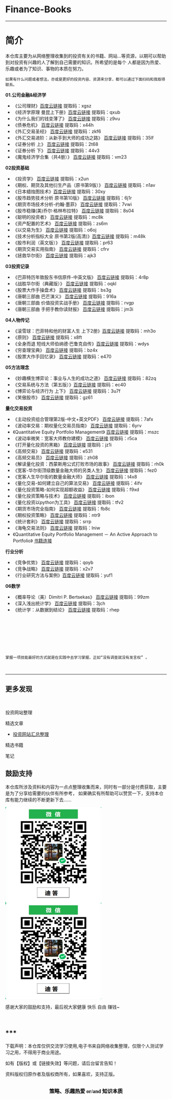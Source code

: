 # Finance-Books

--- 

# 简介
    
   本仓库主要为从网络整理收集到的投资有关的书籍、网站...等资源，以期可以帮助到对投资有兴趣的人了解到自己需要的知识。所希望的是每个
人都是因为热爱、乐趣或者为了知识、事物的本质在努力。

    如果有什么问题或者想法，亦或是更好的投资内容、资源来分享，都可以通过下面扫码和我取得联系。

**01.公司金融&经济学**
* 《公司理财》[百度云链接](https://pan.baidu.com/s/16D3uxNcKE_kBsHb4NOnFbw) 提取码：xgsz
* 《经济学原理 曼昆上下册》[百度云链接](https://pan.baidu.com/s/1HsymUR__5OGw8680p_u_4A)   提取码：qxub
* 《为什么我们的钱变薄了》  [百度云链接](https://pan.baidu.com/s/1QoH9-4QmwL3NgFKLSSqBDQ)  提取码：z9vu
* 《债券危机》   [百度云链接](https://pan.baidu.com/s/192J5lD-IR3JAL4mkRnPObQ)    提取码：x44h
* 《外汇交易圣经》   [百度云链接](https://pan.baidu.com/s/1zhmCRwrObQJ1t5J0uZ7Flg)  提取码：zkf6
* 《外汇交易进阶：从新手到大师的成功之路》 [百度云链接](https://pan.baidu.com/s/1f-4cAAOj1B9cPEc5fvw-RA)  提取码：35lf
* 《证券分析 上》  [百度云链接](https://pan.baidu.com/s/1zTjw1tJxa7zlsjo07PSQeA)  提取码：2t68
* 《证券分析 下》  [百度云链接](https://pan.baidu.com/s/1UB3ddoX24ezkvFQUj_LZdA)  提取码：44v3
* 《魔鬼经济学合集（共4册）》  [百度云链接](https://pan.baidu.com/s/1mfjdjz9KxYGyrw5UkED7Sg) 提取码：vm23





**02投资基础**
* 《投资学》  [百度云链接](https://pan.baidu.com/s/18F1oUnzmA0WFOYuJR2mLEg) 提取码：x2un
* 《期权、期货及其他衍生产品（原书第9版）》  [百度云链接](https://pan.baidu.com/s/1uTUbT0Opn5__go2u71RMSg) 提取码：n1av
* 《日本蜡烛图技术》[百度云链接](https://pan.baidu.com/s/1fjZcjfzsPvOjeveO01k2AQ) 提取码：30xy
* 《股市趋势技术分析 原书第10版》 [百度云链接](https://pan.baidu.com/s/10LQGu9AdyIEqRRmIjciKxQ)  提取码：6j1r
* 《期货市场技术分析-约翰·墨菲》 [百度云链接](https://pan.baidu.com/s/1sXfO6lf_v2s_GXDwspQ15A)   提取码：7vwi
* 《股市稳赚(美)乔尔·格林布拉特》  [百度云链接](https://pan.baidu.com/s/1Hn66v9vYK4AQTARtMjhdSw)  提取码：8s04
* 《聪明的投资者》  [百度云链接](https://pan.baidu.com/s/1bUfUe-P5NNG7Ww30OaCVyA)   提取码：mc8k
* 《资产配置的艺术》    [百度云链接](https://pan.baidu.com/s/148vi6-d51Vn09cw9seYltg)    提取码：zs6m
* 《以交易为生》    [百度云链接](https://pan.baidu.com/s/12Y_i4DA90vepXFJGOcpp5g)   提取码：o6oj
* 《技术分析指标大全 原书第2版(高清)》[百度云链接](https://pan.baidu.com/s/1E9wjvdei_DlbVqS1332QnA)  提取码：m48k
* 《股市利润（英文版）》  [百度云链接](https://pan.baidu.com/s/1YQQs2kXVoadm_1mIh2oXOg)  提取码：pr63
* 《期货交易实用指南》    [百度云链接](https://pan.baidu.com/s/1TGuaO6ZwCnLYswLBgakXQA )  提取码：cfrv
* 《拯救华尔街》    [百度云链接](https://pan.baidu.com/s/1uvHoKsxsEBMqMPOePUdqUg)  提取码：ajk3



**03投资记录**
* 《巴菲特历年致股东书信原件-中英文版》 [百度云链接](https://pan.baidu.com/s/1405UootiGAMaCw7c8vcVOw) 提取码：4r8p
* 《战胜华尔街（典藏版）》      [百度云链接](https://pan.baidu.com/s/1u92AKCLbVHzCpYdgIknwJQ)  提取码：oqkl
* 《股票大作手操盘术》  [百度云链接](https://pan.baidu.com/s/14_MJ6Gp99xlqZPs-KShiFQ) 提取码：bs3g
*  《唐朝三部曲 巴芒演义》   [百度云链接](https://pan.baidu.com/s/1uFXrrGfZ0JAyPvkggWxIqA)  提取码：916a
*  《唐朝三部曲 价值投资实战手册》            [百度云链接](https://pan.baidu.com/s/1yOXbP3ZbVggpBaZ7caGr3A)   提取码：rvgp
*  《唐朝三部曲 手把手教你读财报》   [百度云链接](https://pan.baidu.com/s/1pb9hbNnXJQu1EYdbVgV15Q)   提取码：jm3i



**04人物传记**
* 《滚雪球：巴菲特和他的财富人生 上下2册》[百度云链接](https://pan.baidu.com/s/1Td2Na3zhuHOhL1Chi4A1Tg) 提取码：mh3o
* 《原则》 [百度云链接](https://pan.baidu.com/s/17s-5vHldXQTuBFtMZ2oXEA)  提取码：x8ft
* 《全身而退 短线大师伯纳德·巴鲁克自传》[百度云链接](https://pan.baidu.com/s/16bOtwAmgRDNoVJbGM8wnQQ)  提取码：wdys
* 《穷查理宝典》  [百度云链接](https://pan.baidu.com/s/1Ge7PB9z7Hbmy9ppBSbatPw)   提取码：bz4x
* 《股票大作手回忆录》  [百度云链接](https://pan.baidu.com/s/1an2_XABMToV8UToUGYGCuQ)  提取码：e470





**05方法理念**
* 《妙趣横生博弈论：事业与人生的成功之道》 [百度云链接](https://pan.baidu.com/s/1KAvKenWdupqUHLv502Ho5g) 提取码：82zq
* 《交易系统与方法（第五版）》[百度云链接](https://pan.baidu.com/s/1EJkNWUG3L8IAFBg-vGZE_A)    提取码：ec40
* 《博弈论与经济行为 上下》    [百度云链接](https://pan.baidu.com/s/1zWoCOmGE8VWG4zQ_8fqEwA)  提取码：3u7f
* 《笑傲股市》    [百度云链接](https://pan.baidu.com/s/1rF0Lrae_flHD-siAsXFPAg)  提取码：gz61

**量化交易投资**
* 《主动投资组合管理第2版-中文+英文PDF》   [百度云链接](https://pan.baidu.com/s/1wQO7z2k8yRFuiaSBk7GI_A)  提取码：7afx
* 《波动率交易：期权量化交易员指南》   [百度云链接](https://pan.baidu.com/s/1CPNZiMX7FxOyeeJUBmITbQ)  提取码：6yrv
* 《Quantitative Equity Portfolio Management》   [百度云链接](https://pan.baidu.com/s/1aStdVBSWOIDCZbqI-cnZfg)  提取码：mszc
* 《波动率微笑：宽客大师教你建模》   [百度云链接](https://pan.baidu.com/s/1oHdCpaIZ7LwI1dh1uPvMSQ)  提取码：r5ca
* 《打开量化投资的黑箱》   [百度云链接](https://pan.baidu.com/s/1lztbd67Z4VjtaYuSOFKCww) 提取码：jz1i
* 《高频交易》   [百度云链接](https://pan.baidu.com/s/1y_pa_G4_UUldgSdrCbkaNg)  提取码：e531
* 《高频交易员》   [百度云链接](https://pan.baidu.com/s/1wr3lH1yJC4APe6zSTqRusw)  提取码：zh08
* 《解读量化投资：西蒙斯用公式打败市场的故事》   [百度云链接](https://pan.baidu.com/s/11vwc3cvzIW9WrmnnabqxwQ) 提取码：rh0k
* 《宽客-华尔街顶级数量金融大师的另类人生》   [百度云链接](https://pan.baidu.com/s/1zlY_oMXSEMbs_jGuWXETeg)  提取码：fez0
* 《宽客人生华尔街的数量金融大师》   [百度云链接](https://pan.baidu.com/s/1RgV_c9yXHwHiwJct_j33sQ)  提取码：t4x8
* 《量化交易-如何建立自己的算法交易》   [百度云链接](https://pan.baidu.com/s/19irPsQFi2Ot6y6rWWRY3JQ)  提取码：4ifv
* 《量化投资策略-如何实现超额收益》   [百度云链接](https://pan.baidu.com/s/13lX70GeSFCsn3mxi9Q4p3Q)  提取码：f9xd
* 《量化投资策略与技术》   [百度云链接](https://pan.baidu.com/s/1R-5bOc1TQtxHPITYbgcsGA)  提取码：ibon
* 《量化投资以python为工具》   [百度云链接](https://pan.baidu.com/s/1NodzvdMt7GhjIDwk9Crg9w)  提取码：tfv2
* 《期货市场完全指南》   [百度云链接](https://pan.baidu.com/s/1ovv6gS6T80cQyTGgehpPsw)  提取码：fb8c
* 《期权投资策略》   [百度云链接](https://pan.baidu.com/s/1JAKsmMq2GqOBQ2zi1hZJrQ)  提取码：ntr9
* 《统计套利》   [百度云链接](https://pan.baidu.com/s/1Dv41LhbwJogguw03p8d5Bw)  提取码：srrp
* 《海龟交易法则》  [百度云链接](https://pan.baidu.com/s/16a3jd1B5laQ1Od5olY3zFw) 提取码：lniw
* 《Quantitative Equity Portfolio Management － An Active Approach to Portfolio》     [书籍连接](https://www.doc88.com/p-9428928321515.html)



**行业分析**
* 《竞争优势》  [百度云链接](https://pan.baidu.com/s/1sMJUsEqZc8VMMzrfMe6uAg)   提取码：qoyb
* 《竞争战略》  [百度云链接](https://pan.baidu.com/s/1QSo3Ci6zkyWBEVNLJ4KY4g)   提取码：x2v7
* 《行业研究方法与案例》[百度云链接](https://pan.baidu.com/s/1IQUwQRVOrOY0Gp9UrIqlfw) 提取码：yuf1

**06数学**
* 《概率导论（美）Dimitri P. Bertsekas》 [百度云链接](https://pan.baidu.com/s/1HnE2S6jbDrX4Iqq5mnUfxg) 提取码：99zm
* 《深入浅出统计学》  [百度云链接](https://pan.baidu.com/s/1WUvaS6tam61IR1NvgDdgOQ)  提取码：3jch
* 《统计学：从数据到结论》  [百度云链接](https://pan.baidu.com/s/1e1S7j3rOtsw5DP7M2Biemw)  提取码：rhep



<br/>
<br/>
<br/>
<br/>
<br/>
<br/>

    掌握一项技能最好的方式就是在实践中去学习掌握，正如“没有调查就没有发言权” 。

<br/>

--- 
## 更多发现
<br/>

投资网站整理

精选文章
* [投资网站汇总整理 ](https://mp.weixin.qq.com/s?__biz=MzkxOTQxNDc1OQ==&mid=2247483867&idx=1&sn=4c5281d616d6e3c1149f322a0ad16045&chksm=c1a33353f6d4ba45b096ad6757c8205fddce45f4657c3151407543cd0a04513bc1f628497943&token=1247706607&lang=zh_CN#rd)

精选书籍

笔记
<br/>



## 鼓励支持
  本仓库所涉及资料和内容为一点点整理收集而来，同时有一部分是付费获取，主要是为了分享给需要的伙伴有所参考，
如果确实有所帮助可以赞赏一下，支持本仓库有能力继续的不断更新下去......


<img src="https://github.com/HD0do/Finance-Books/blob/main/resource/image/snipaste_20230215_211726.jpg" width = "300" height = "300" div align=center />
<img src="https://github.com/HD0do/Finance-Books/blob/main/resource/image/snipaste_20230215_211726.jpg" width = "300" height = "300" div align=center />
<br/>

<p align="left">感谢大家的鼓励和支持，最后祝大家健康 快乐 自由 赚钱~</p>


<br/>

## ***
下载声明：本仓库仅供交流学习使用,电子书来自网络收集整理，仅限个人测试学习之用，不得用于商业用途。

如有【版权】或【链接失效】等问题，请后台留言告知！

资料版权归原作者及版权商所有，如果喜欢，支持正版。

<br/>

<center><b><font size=3 color=绿色 face="黑体">策略、乐趣热爱 or/and 知识本质</font></b></center>

    

